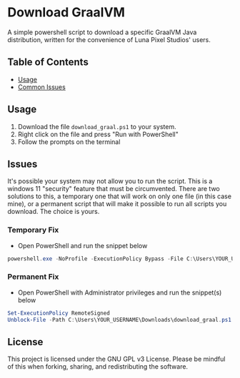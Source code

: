 # Download GraalVM
A simple powershell script to download a specific GraalVM Java distribution, written for the convenience of Luna Pixel Studios' users.

## Table of Contents

- [Usage](#usage)
- [Common Issues](#issues)

## Usage
1. Download the file `download_graal.ps1` to your system.
2. Right click on the file and press "Run with PowerShell"
3. Follow the prompts on the terminal

## Issues
It's possible your system may not allow you to run the script. This is a windows 11 "security" feature that must be circumvented. There are two solutions to this, a temporary one that will work on only one file (in this case mine), or a permanent script that will make it possible to run all scripts you download. The choice is yours.

### Temporary Fix
- Open PowerShell and run the snippet below
```powershell
powershell.exe -NoProfile -ExecutionPolicy Bypass -File C:\Users\YOUR_USERNAME\Downloads\download_graal.ps1 # replace the `-File` path with your own file path
```

### Permanent Fix
- Open PowerShell with Administrator privileges and run the snippet(s) below
```powershell
Set-ExecutionPolicy RemoteSigned
Unblock-File -Path C:\Users\YOUR_USERNAME\Downloads\download_graal.ps1 # not necessary always but sometimes
```

## License
This project is licensed under the GNU GPL v3 License. Please be mindful of this when forking, sharing, and redistributing the software.
